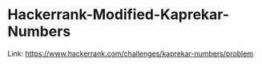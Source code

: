 # Hackerrank-Modified-Kaprekar-Numbers
Link: https://www.hackerrank.com/challenges/kaprekar-numbers/problem
